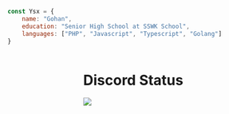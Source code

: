 ```js
const Ysx = {
    name: "Gohan",
    education: "Senior High School at SSWK School",
    languages: ["PHP", "Javascript", "Typescript", "Golang"]
}
```
<div style="display: flex; justify-content: center;">
<div>
    <h1 align="center">Discord Status</h1>
    <img src="https://discord-readme-badge.vercel.app/api?id=810310312904884475" style="min-width: 100%" align="center">
</div>
</div>
